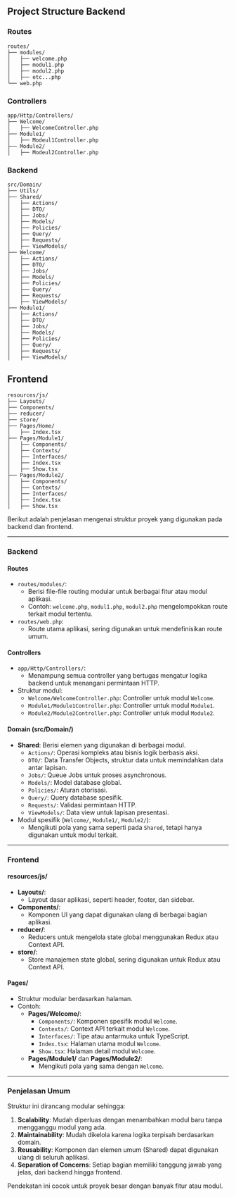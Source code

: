 ## Project Structure Backend

### Routes

```
routes/
├── modules/
│   ├── welcome.php
│   ├── modul1.php
│   ├── modul2.php
│   ├── etc...php
└── web.php
```

### Controllers

```
app/Http/Controllers/
├── Welcome/
│   ├── WelcomeController.php
├── Module1/
│   ├── Modeul1Controller.php
├── Module2/
│   ├── Modeul2Controller.php
```

### Backend

```
src/Domain/
├── Utils/
├── Shared/
│   ├── Actions/
│   ├── DTO/
│   ├── Jobs/
│   ├── Models/
│   ├── Policies/
│   ├── Query/
│   ├── Requests/
│   ├── ViewModels/
├── Welcome/
│   ├── Actions/
│   ├── DTO/
│   ├── Jobs/
│   ├── Models/
│   ├── Policies/
│   ├── Query/
│   ├── Requests/
│   ├── ViewModels/
├── Module1/
│   ├── Actions/
│   ├── DTO/
│   ├── Jobs/
│   ├── Models/
│   ├── Policies/
│   ├── Query/
│   ├── Requests/
│   ├── ViewModels/
```
## Frontend
```
resources/js/
├── Layouts/
├── Components/
├── reducer/
├── store/
├── Pages/Home/
│   ├── Index.tsx
├── Pages/Module1/
│   ├── Components/
│   ├── Contexts/
│   ├── Interfaces/
│   ├── Index.tsx
│   ├── Show.tsx
├── Pages/Module2/
│   ├── Components/
│   ├── Contexts/
│   ├── Interfaces/
│   ├── Index.tsx
│   ├── Show.tsx
```
Berikut adalah penjelasan mengenai struktur proyek yang digunakan pada backend dan frontend.

---

### **Backend**

#### **Routes**
- `routes/modules/`:
    - Berisi file-file routing modular untuk berbagai fitur atau modul aplikasi.
    - Contoh: `welcome.php`, `modul1.php`, `modul2.php` mengelompokkan route terkait modul tertentu.
- `routes/web.php`:
    - Route utama aplikasi, sering digunakan untuk mendefinisikan route umum.

#### **Controllers**
- `app/Http/Controllers/`:
    - Menampung semua controller yang bertugas mengatur logika backend untuk menangani permintaan HTTP.
- Struktur modul:
    - `Welcome/WelcomeController.php`: Controller untuk modul `Welcome`.
    - `Module1/Module1Controller.php`: Controller untuk modul `Module1`.
    - `Module2/Module2Controller.php`: Controller untuk modul `Module2`.

#### **Domain (src/Domain/)**
- **Shared**: Berisi elemen yang digunakan di berbagai modul.
    - `Actions/`: Operasi kompleks atau bisnis logik berbasis aksi.
    - `DTO/`: Data Transfer Objects, struktur data untuk memindahkan data antar lapisan.
    - `Jobs/`: Queue Jobs untuk proses asynchronous.
    - `Models/`: Model database global.
    - `Policies/`: Aturan otorisasi.
    - `Query/`: Query database spesifik.
    - `Requests/`: Validasi permintaan HTTP.
    - `ViewModels/`: Data view untuk lapisan presentasi.
- Modul spesifik (`Welcome/`, `Module1/`, `Module2/`):
    - Mengikuti pola yang sama seperti pada `Shared`, tetapi hanya digunakan untuk modul terkait.

---

### **Frontend**

#### **resources/js/**
- **Layouts/**:
    - Layout dasar aplikasi, seperti header, footer, dan sidebar.
- **Components/**:
    - Komponen UI yang dapat digunakan ulang di berbagai bagian aplikasi.
- **reducer/**:
    - Reducers untuk mengelola state global menggunakan Redux atau Context API.
- **store/**:
    - Store manajemen state global, sering digunakan untuk Redux atau Context API.

#### **Pages/**
- Struktur modular berdasarkan halaman.
- Contoh:
    - **Pages/Welcome/**:
        - `Components/`: Komponen spesifik modul `Welcome`.
        - `Contexts/`: Context API terkait modul `Welcome`.
        - `Interfaces/`: Tipe atau antarmuka untuk TypeScript.
        - `Index.tsx`: Halaman utama modul `Welcome`.
        - `Show.tsx`: Halaman detail modul `Welcome`.
    - **Pages/Module1/** dan **Pages/Module2/**:
        - Mengikuti pola yang sama dengan `Welcome`.

---

### **Penjelasan Umum**
Struktur ini dirancang modular sehingga:
1. **Scalability**: Mudah diperluas dengan menambahkan modul baru tanpa mengganggu modul yang ada.
2. **Maintainability**: Mudah dikelola karena logika terpisah berdasarkan domain.
3. **Reusability**: Komponen dan elemen umum (Shared) dapat digunakan ulang di seluruh aplikasi.
4. **Separation of Concerns**: Setiap bagian memiliki tanggung jawab yang jelas, dari backend hingga frontend.

Pendekatan ini cocok untuk proyek besar dengan banyak fitur atau modul.
